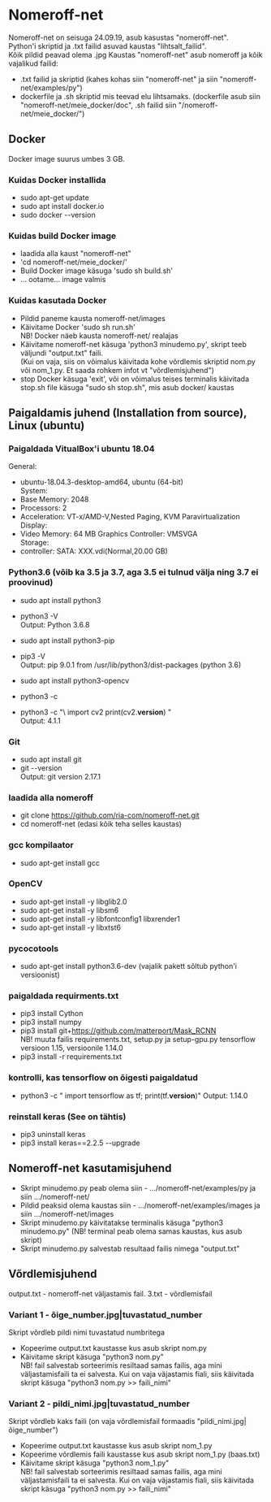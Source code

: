 # Nomeroff-net

Nomeroff-net on seisuga 24.09.19, asub kasustas "nomeroff-net".  
Python'i skriptid ja .txt failid asuvad kaustas "lihtsalt_failid".    
Kõik pildid peavad olema .jpg
Kaustas "nomeroff-net" asub nomeroff ja kõik vajalikud failid:
- .txt failid ja skriptid (kahes kohas siin "nomeroff-net" ja siin "nomeroff-net/examples/py")  
- dockerfile ja .sh skriptid mis teevad elu lihtsamaks. (dockerfile asub siin "nomeroff-net/meie_docker/doc", .sh failid siin "/nomeroff-net/meie_docker/")  

## Docker
Docker image suurus umbes 3 GB.

### Kuidas Docker installida
- sudo apt-get update
- sudo apt install docker.io
- sudo docker --version  

### Kuidas build Docker image
- laadida alla kaust "nomeroff-net"
- 'cd nomeroff-net/meie_docker/'
- Build Docker image käsuga 'sudo sh build.sh'
- ... ootame... image valmis  

### Kuidas kasutada Docker
- Pildid paneme kausta nomeroff-net/images  
- Käivitame Docker 'sudo sh run.sh'  
NB! Docker näeb kausta nomeroff-net/ realajas
- Käivitame nomeroff-net käsuga 'python3 minudemo.py', skript teeb väljundi "output.txt" faili.  
(Kui on vaja, siis on võimalus käivitada kohe võrdlemis skriptid nom.py või nom_1.py. Et saada rohkem infot vt "võrdlemisjuhend")
- stop Docker käsuga 'exit', või on võimalus teises terminalis käivitada stop.sh file käsuga "sudo sh stop.sh", mis asub docker/ kaustas

## Paigaldamis juhend  (Installation from source), Linux (ubuntu)  

### Paigaldada VitualBox'i ubuntu 18.04
General:  
- ubuntu-18.04.3-desktop-amd64, ubuntu (64-bit)  
System:
- Base Memory: 2048  
- Processors: 2  
- Acceleration: VT-x/AMD-V,Nested Paging, KVM Paravirtualization  
Display:  
- Video Memory: 64 MB
Graphics Controller: VMSVGA  
Storage:  
- controller: SATA: XXX.vdi(Normal,20.00 GB)    
  
### Python3.6 (võib ka 3.5 ja 3.7, aga 3.5 ei tulnud välja ning 3.7 ei proovinud)
- sudo apt  install python3
- python3 -V  
  Output: Python 3.6.8
- sudo apt install python3-pip
- pip3 -V  
  Output: pip 9.0.1 from /usr/lib/python3/dist-packages (python 3.6)
- sudo apt install python3-opencv
- python3 -c

- python3 -c "\ 
  import cv2
  print(cv2.__version__)
  "  
  Output: 4.1.1
  
### Git
- sudo apt install git
- git --version  
  Output: git version 2.17.1

### laadida alla nomeroff
- git clone https://github.com/ria-com/nomeroff-net.git
- cd nomeroff-net (edasi kõik teha selles kaustas)

### gcc kompilaator
- sudo apt-get install gcc

### OpenCV
- sudo apt-get install -y libglib2.0
- sudo apt-get install -y libsm6
- sudo apt-get install -y libfontconfig1 libxrender1
- sudo apt-get install -y libxtst6

### pycocotools
- sudo apt-get install python3.6-dev (vajalik pakett sõltub python'i versioonist)

### paigaldada requirments.txt
- pip3 install Cython
- pip3 install numpy
- pip3 install git+https://github.com/matterport/Mask_RCNN  
 NB! muuta failis requirements.txt, setup.py ja setup-gpu.py tensorflow versioon 1.15, versioonile 1.14.0
- pip3 install -r requirements.txt

### kontrolli, kas tensorflow on õigesti paigaldatud
- python3 -c "
  import tensorflow as tf;
  print(tf.__version__)"
  Output: 1.14.0
  
### reinstall keras (See on tähtis)
- pip3 uninstall keras
- pip3 install keras==2.2.5 --upgrade

## Nomeroff-net kasutamisjuhend
- Skript minudemo.py peab olema siin - .../nomeroff-net/examples/py ja siin .../nomeroff-net/
- Pildid peaksid olema kaustas siin - .../nomeroff-net/examples/images ja siin .../nomeroff-net/images
- Skript minudemo.py käivitatakse terminalis käsuga "python3 minudemo.py" 
(NB! terminal peab olema samas kaustas, kus asub skript)
- Skript minudemo.py salvestab resultaad failis nimega "output.txt"

## Võrdlemisjuhend
output.txt - nomeroff-net väljastamis fail. 3.txt - võrdlemisfail

### Variant 1 - õige_number.jpg|tuvastatud_number
Skript võrdleb pildi nimi tuvastatud numbritega
- Kopeerime output.txt kaustasse kus asub skript nom.py
- Käivitame skript käsuga "python3 nom.py"  
NB! fail salvestab sorteerimis resiltaad samas failis, aga mini väljastamisfaili ta ei salvesta. Kui on vaja väjastamis fiali, siis käivitada skript käsuga "python3 nom.py >> faili_nimi" 

### Variant 2 - pildi_nimi.jpg|tuvastatud_number
Skript võrdleb kaks faili (on vaja võrdlemisfail formaadis "pildi_nimi.jpg|õige_number")

- Kopeerime output.txt kaustasse kus asub skript nom_1.py
- Kopeerime võrdlemis faili kaustasse kus asub skript nom_1.py (baas.txt)
- Käivitame skript käsuga "python3 nom_1.py"  
NB! fail salvestab sorteerimis resiltaad samas failis, aga mini väljastamisfaili ta ei salvesta. Kui on vaja väjastamis fiali, siis käivitada skript käsuga "python3 nom.py >> faili_nimi" 
